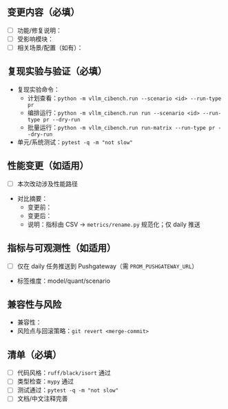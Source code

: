 ## 变更内容（必填）
- [ ] 功能/修复说明：
- [ ] 受影响模块：
- [ ] 相关场景/配置（如有）：

## 复现实验与验证（必填）
- 复现实验命令：
  - 计划查看：`python -m vllm_cibench.run --scenario <id> --run-type pr`
  - 编排运行：`python -m vllm_cibench.run run --scenario <id> --run-type pr --dry-run`
  - 批量运行：`python -m vllm_cibench.run run-matrix --run-type pr --dry-run`
- 单元/系统测试：`pytest -q -m "not slow"`

## 性能变更（如适用）
- [ ] 本次改动涉及性能路径
- 对比摘要：
  - 变更前：
  - 变更后：
  - 说明：指标由 CSV → `metrics/rename.py` 规范化；仅 daily 推送

## 指标与可观测性（如适用）
- [ ] 仅在 daily 任务推送到 Pushgateway（需 `PROM_PUSHGATEWAY_URL`）
- 标签维度：model/quant/scenario

## 兼容性与风险
- 兼容性：
- 风险点与回滚策略：`git revert <merge-commit>`

## 清单（必填）
- [ ] 代码风格：`ruff/black/isort` 通过
- [ ] 类型检查：`mypy` 通过
- [ ] 测试通过：`pytest -q -m "not slow"`
- [ ] 文档/中文注释完善
